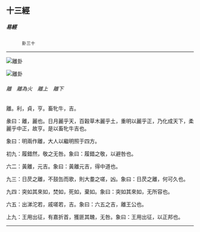 

## 十三經

##### 易經
　　　`卦三十`

* * *

![離卦](../../imgs/a008.gif)

![離卦](../../imgs/a008.gif)

###### 離　離為火　離上　離下

離。利，貞，亨。畜牝牛，吉。

彖曰：離，麗也。日月麗乎天，百穀草木麗乎土，重明以麗乎正，乃化成天下，柔麗乎中正，故亨。是以畜牝牛吉也。

象曰：明兩作離，大人以繼明照于四方。

初九：履錯然，敬之无咎。象曰：履錯之敬，以避咎也。

六二：黃離，元吉。象曰：黃離元吉，得中道也。

九三：日昃之離，不鼓缶而歌，則大耋之嗟，凶。象曰：日昃之離，何可久也。

九四：突如其來如，焚如，死如，棄如。象曰：突如其來如，无所容也。

六五：出涕沱若，戚嗟若，吉。象曰：六五之吉，離王公也。

上九：王用出征，有嘉折首，獲匪其醜，无咎。象曰：王用出征，以正邦也。

* * *


